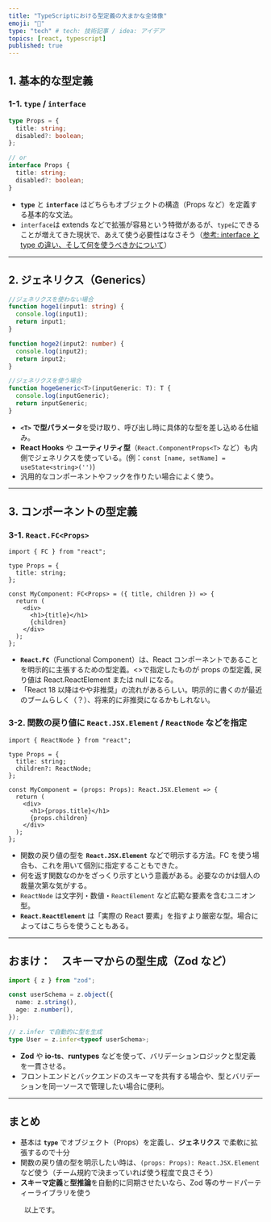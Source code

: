 ```yaml
---
title: "TypeScriptにおける型定義の大まかな全体像"
emoji: "🙌"
type: "tech" # tech: 技術記事 / idea: アイデア
topics: [react, typescript]
published: true
---
```


## 1. 基本的な型定義

### 1-1. `type` / `interface`

```ts
type Props = {
  title: string;
  disabled?: boolean;
};

// or
interface Props {
  title: string;
  disabled?: boolean;
}
```

- **`type`** と **`interface`** はどちらもオブジェクトの構造（Props など）を定義する基本的な文法。
- `interface`は extends などで拡張が容易という特徴があるが、`type`にできることが増えてきた現状で、あえて使う必要性はなさそう（[参考: interface と type の違い、そして何を使うべきかについて](https://zenn.dev/luvmini511/articles/6c6f69481c2d17)）

---

## 2. ジェネリクス（Generics）

```ts
//ジェネリクスを使わない場合
function hoge1(input1: string) {
  console.log(input1);
  return input1;
}

function hoge2(input2: number) {
  console.log(input2);
  return input2;
}

//ジェネリクスを使う場合
function hogeGeneric<T>(inputGeneric: T): T {
  console.log(inputGeneric);
  return inputGeneric;
}
```

- **`<T>` で型パラメータ**を受け取り、呼び出し時に具体的な型を差し込める仕組み。
- **React Hooks** や **ユーティリティ型**（`React.ComponentProps<T>` など）も内側でジェネリクスを使っている。(例：`const [name, setName] = useState<string>('')`)
- 汎用的なコンポーネントやフックを作りたい場合によく使う。

---

## 3. コンポーネントの型定義

### 3-1. `React.FC<Props>`

```tsx
import { FC } from "react";

type Props = {
  title: string;
};

const MyComponent: FC<Props> = ({ title, children }) => {
  return (
    <div>
      <h1>{title}</h1>
      {children}
    </div>
  );
};
```

- **`React.FC`**（Functional Component）は、React コンポーネントであることを明示的に主張するための型定義。<>で指定したものが props の型定義, 戻り値は React.ReactElement または null になる。
- 「React 18 以降はやや非推奨」の流れがあるらしい。明示的に書くのが最近のブームらしく（？）、将来的に非推奨になるかもしれない。

### 3-2. 関数の戻り値に `React.JSX.Element` / `ReactNode` などを指定

```tsx
import { ReactNode } from "react";

type Props = {
  title: string;
  children?: ReactNode;
};

const MyComponent = (props: Props): React.JSX.Element => {
  return (
    <div>
      <h1>{props.title}</h1>
      {props.children}
    </div>
  );
};
```

- 関数の戻り値の型を **`React.JSX.Element`** などで明示する方法。FC を使う場合も、これを用いて個別に指定することもできた。
- 何を返す関数なのかをざっくり示すという意義がある。必要なのかは個人の裁量次第な気がする。
- `ReactNode` は文字列・数値・`ReactElement` など広範な要素を含むユニオン型。
- **`React.ReactElement`** は「実際の React 要素」を指すより厳密な型。場合によってはこちらを使うこともある。

---

## おまけ：　スキーマからの型生成（Zod など）

```ts
import { z } from "zod";

const userSchema = z.object({
  name: z.string(),
  age: z.number(),
});

// z.infer で自動的に型を生成
type User = z.infer<typeof userSchema>;
```

- **Zod** や **io-ts**、**runtypes** などを使って、バリデーションロジックと型定義を一貫させる。
- フロントエンドとバックエンドのスキーマを共有する場合や、型とバリデーションを同一ソースで管理したい場合に便利。

---

## まとめ

- 基本は **`type`** でオブジェクト（Props）を定義し、**ジェネリクス** で柔軟に拡張するので十分
- 関数の戻り値の型を明示したい時は、`(props: Props): React.JSX.Element` など使う（チーム規約で決まっていれば使う程度で良さそう）
- **スキーマ定義**と**型推論**を自動的に同期させたいなら、Zod 等のサードパーティーライブラリを使う

&nbsp;
&nbsp;
&nbsp;
&nbsp;
以上です。
